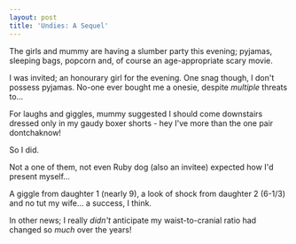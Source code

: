 ```yaml
---
layout: post
title: 'Undies: A Sequel' 
---
```


The girls and mummy are having a slumber party this evening; pyjamas, sleeping bags, popcorn and, of course an age-appropriate scary movie.

I was invited; an honourary girl for the evening.  One snag though, I don't possess pyjamas.  No-one ever bought me a onesie, despite *multiple* threats to…

For laughs and giggles, mummy suggested I should come downstairs dressed only in my gaudy boxer shorts - hey I've more than the one pair dontchaknow!

So I did.

Not a one of them, not even Ruby dog (also an invitee) expected how I'd present myself…

A giggle from daughter 1 (nearly 9), a look of shock from daughter 2 (6-1/3) and no tut my wife… a success, I think.

In other news; I really *didn't* anticipate my waist-to-cranial ratio had changed so *much* over the years!
